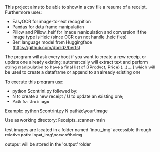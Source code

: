 This project aims to be able to show in a csv file a resume of a receipt.
Furthermore uses:
  - EasyOCR for image-to-text recognition
  - Pandas for data frame manipulation
  - Pillow and Pillow_heif for Image manipulation and conversion if the Image type is Heic (since OCR can not handle .heic files)
  - Bert language model from Huggingface (https://github.com/dbmdz/berts)

The program will ask every boot if you want to create a new receipt or update one already existing;
automatically will extract text and perform string manipulation to have a final list of [(Product, Price),(...),...]
which will be used to create a dataframe or append to an already existing one


To execute this program use:
- python Scontrini.py followed by:
- N to create a new receipt / U to update an existing one;
- Path for the image

Example: python Scontrini.py N path\to\your\image

Use as working directory: Receipts_scanner-main

test images are located in a folder named 'input_img' accessible through relative path: input_img\nameoftheimg

outuput will be stored in the 'output' folder
  


